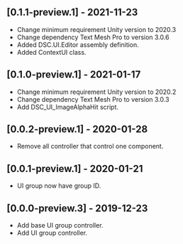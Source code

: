 ## [0.1.1-preview.1] - 2021-11-23
- Change minimum requirement Unity version to 2020.3
- Change dependency Text Mesh Pro to version 3.0.6
- Added DSC.UI.Editor assembly definition.
- Added ContextUI class.

## [0.1.0-preview.1] - 2021-01-17
- Change minimum requirement Unity version to 2020.2
- Change dependency Text Mesh Pro to version 3.0.3
- Add DSC_UI_ImageAlphaHit script.

## [0.0.2-preview.1] - 2020-01-28
- Remove all controller that control one component.

## [0.0.1-preview.1] - 2020-01-21
- UI group now have group ID.

## [0.0.0-preview.3] - 2019-12-23
- Add base UI group controller.
- Add UI group controller.